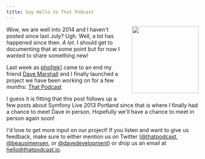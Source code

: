 ```yaml
---
title: Say Hello to That Podcast
---
```


<a href="http://thatpodcast.io"><img src="http://thatpodcast.io/assets/images/thatpodcast-cover.jpg" align="right" style="margin-left: 1em; margin-bottom: 1em; width: 175px; heigh: auto;"></a>

Wow, we are well into 2014 and I haven't posted since last July? Ugh. Well, a lot has happened since then. *A lot*. I should get to documenting that at some point but for now I wanted to share something new!

Last week as [php[tek]](http://tek.phparch.com/) came to an end my friend [Dave Marshall](http://davedevelopment.co.uk/) and I finally launched a project we have been working on for a few months: [That Podcast](http://thatpodcast.io)

I guess it is fitting that this post follows up a few posts about Symfony Live 2013 Portland since that is where I finally had a chance to meet Dave in person. Hopefully we'll have a chance to meet in person again soon!

I'd love to get more input on our project! If you listen and want to give us feedback, make sure to either mention us on Twitter ([@thatpodcast](https://twitter.com/thatpodcast), [@beausimensen](https://twitter.com/beausimensen), or [@davedevelopment](https://twitter.com/davedevelopment)) or drop us an email at [hello@thatpodcast.io](mailto:hello@thatpodcast.io).